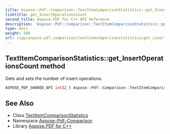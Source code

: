 ```yaml
---
title: Aspose::Pdf::Comparison::TextItemComparisonStatistics::get_InsertOperationsCount method
linktitle: get_InsertOperationsCount
second_title: Aspose.PDF for C++ API Reference
description: 'Aspose::Pdf::Comparison::TextItemComparisonStatistics::get_InsertOperationsCount method. Gets and sets the number of insert operations in C++.'
type: docs
weight: 500
url: /cpp/aspose.pdf.comparison/textitemcomparisonstatistics/get_insertoperationscount/
---
```

## TextItemComparisonStatistics::get_InsertOperationsCount method


Gets and sets the number of insert operations.

```cpp
ASPOSE_PDF_SHARED_API int32_t Aspose::Pdf::Comparison::TextItemComparisonStatistics::get_InsertOperationsCount() const
```

## See Also

* Class [TextItemComparisonStatistics](../)
* Namespace [Aspose::Pdf::Comparison](../../)
* Library [Aspose.PDF for C++](../../../)
